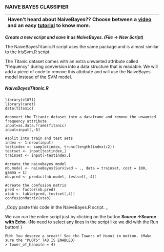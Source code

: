 ### NAIVE BAYES CLASSIFIER

| Haven’t heard about NaiveBayes?? Choose between a [video](http://machinelearningmastery.com/naive-bayes-tutorial-for-machine-learning/) and an easy [tutorial](http://machinelearningmastery.com/naive-bayes-tutorial-for-machine-learning/) to know more. |
| :--- |




_**Create a new script and save it as NaiveBayes. \(File -&gt; New Script\)**_

The NaiveBayesTitanic.R script uses the same package and is almost similar to the IrisSvm.R script.

The Titanic dataset comes with an extra unwanted attribute called “frequency” during conversion into a data structure that is readable. We will add a piece of code to remove this attribute and will use the NaiveBayes model instead of the SVM model.

#####  NaiveBayesTitanic.R

```
library(e1071)
library(caret)
data(Titanic)

#convert the Titanic dataset into a dataframe and remove the unwanted frequency attribute
input=as.data.frame(Titanic)
input=input[,-5]

#split into train and test sets
index <- 1:nrow(input)
testindex <- sample(index, trunc(length(index)/2))
testset <- input[testindex,]
trainset <- input[-testindex,]

#create the naivebayes model
nb.model <- naiveBayes(Survived ~ ., data = trainset, cost = 100, gamma = 1)
nb.pred <- predict(nb.model, testset[,-4])

#create the confusion matrix
pred <- factor(nb.pred)
xtab <- table(pred, testset[,4])
confusionMatrix(xtab)
```

_Copy paste this code in the NaiveBayes.R script. _

We can run the entire script just by clicking on the button **Source -&gt;Source with Echo.** \(No need to select any lines in the script like we did with the Run button! \)



```
FUN: You deserve a break!! See the Towers of Hanoi in motion. (Make sure the "PLOTS" TAB IS ENABLED)
> tower_of_hanoi(n = 4)
```




